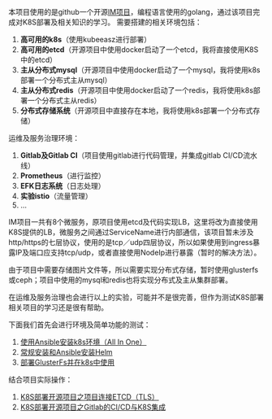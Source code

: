 本项目使用的是github一个开源[IM项目](https://github.com/nebula-chat/chatengine)，编程语言使用的golang，通过该项目完成对K8S部署及相关知识的学习。
需要搭建的相关环境包括：
1. **高可用的k8s**（使用kubeeasz进行部署）
2. **高可用的etcd**（开源项目中使用docker启动了一个etcd，我将直接使用K8S中的etcd）
3. **主从分布式mysql**（开源项目中使用docker启动了一个mysql，我将使用k8s部署一个分布式主从mysql）
4. **主从分布式redis**（开源项目中使用docker启动了一个redis，我将使用k8s部署一个分布式主从redis）
5. **分布式存储系统**（开源项目中直接存在本地，我将使用k8s部署一个分布式存储）

运维及服务治理环境：
1. **Gitlab及Gitlab CI**（项目使用gitlab进行代码管理，并集成gitlab CI/CD流水线）
2. **Prometheus**（进行监控）
3. **EFK日志系统**（日志处理）
4. **实验istio**（流量管理）
5. ...

IM项目一共有8个微服务，原项目使用etcd及代码实现LB，这里将改为直接使用K8S提供的LB，微服务之间通过ServiceName进行内部通信，该项目暂未涉及http/https的七层协议，使用的是tcp／udp四层协议，所以如果使用到ingress暴露IP及端口应支持tcp/udp，或者直接使用NodeIp进行暴露（暂时的解决方法）。

由于项目中需要存储图片文件等，所以需要实现分布式存储，暂时使用glusterfs或ceph；项目中使用的mysql和redis也将实现分布式及主从集群部署。

在运维及服务治理也会进行以上的实验，可能并不是很完善，但作为测试K8S部署相关项目的学习还是很有帮助。

下面我们首先会进行环境及简单功能的测试：
1. [使用Ansible安装k8s环境（All In One）](https://app.yinxiang.com/shard/s37/nl/24154640/62bbda2a-cc0c-47e8-9d8a-f056fa7e3407/)
2. [常规安装和Ansible安装Helm](https://app.yinxiang.com/shard/s37/nl/24154640/2e5b429d-f4da-4f9f-839e-dad678884fab/)
3. [部署GlusterFs并在k8s中使用](https://app.yinxiang.com/shard/s37/nl/24154640/be3b8b31-c6a9-4e39-91bc-e349bee2fc33/)

结合项目实际操作：
1. [K8S部署开源项目之项目连接ETCD（TLS）](https://app.yinxiang.com/shard/s37/nl/24154640/5f5b6906-8c38-474c-ad9c-a3af37a89551/)
2. [K8S部署开源项目之Gitlab的CI/CD与K8S集成](https://app.yinxiang.com/shard/s37/nl/24154640/2521a94b-c14e-4baa-81fe-29716b2dc209/)
